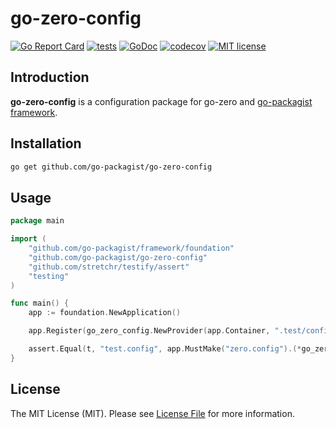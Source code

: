 # go-zero-config

[![Go Report Card](https://goreportcard.com/badge/github.com/go-packagist/go-zero-config)](https://goreportcard.com/report/github.com/go-packagist/go-zero-config)
[![tests](https://github.com/go-packagist/go-zero-config/actions/workflows/go.yml/badge.svg)](https://github.com/go-packagist/go-zero-config/actions/workflows/go.yml)
[![GoDoc](https://pkg.go.dev/badge/github.com/go-packagist/go-zero-config)](https://pkg.go.dev/github.com/go-packagist/go-zero-config)
[![codecov](https://codecov.io/gh/go-packagist/go-zero-config/branch/master/graph/badge.svg?token=5TWGQ9DIRU)](https://codecov.io/gh/go-packagist/go-zero-config)
[![MIT license](https://img.shields.io/badge/license-MIT-brightgreen.svg)](https://opensource.org/licenses/MIT)

## Introduction

**go-zero-config** is a configuration package for go-zero and [go-packagist framework](https://github.com/go-packagist/go-zero-config).

## Installation

```bash
go get github.com/go-packagist/go-zero-config
```

## Usage

```go
package main

import (
    "github.com/go-packagist/framework/foundation"
    "github.com/go-packagist/go-zero-config"
    "github.com/stretchr/testify/assert"
    "testing"
)

func main() {
    app := foundation.NewApplication()

    app.Register(go_zero_config.NewProvider(app.Container, ".test/config.yaml"))

    assert.Equal(t, "test.config", app.MustMake("zero.config").(*go_zero_config.Config).Name)
}
```

## License

The MIT License (MIT). Please see [License File](LICENSE) for more information.
